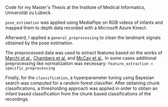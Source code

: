 Code for my Master's Thesis at the Institute of Medical Informatics, Universität zu Lübeck.

`pose_estimation` was applied using MediaPipe on RGB videos of infants and mapped them 
to depth data recorded with a Microsoft Azure Kinect.

Afterward, I applied a `general_preprocessing` to clean the landmark signals obtained
by the pose estimation.

The preprocessed data was used to extract features based on the works of 
[Marchi et al.](sdfsd), [Chambers et al.](dshihsd) and [McCay et al.](). In
some cases additional preprocessing like normalization was necessary:
`feature_extraction > specific_preprocessing`

Finally, for the `classification`, a hyperparameter tuning using Bayesian search was 
computed for a random forest classifier. After obtaining chunk classifications, a thresholding
approach was applied in order to obtain an infant based classification from the chunk
based classifications of the recordings.